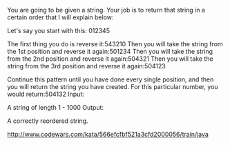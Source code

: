 You are going to be given a string. Your job is to return that string in a certain order that I will explain below:

Let's say you start with this: 012345

The first thing you do is reverse it:543210
Then you will take the string from the 1st position and reverse it again:501234
Then you will take the string from the 2nd position and reverse it again:504321
Then you will take the string from the 3rd position and reverse it again:504123

Continue this pattern until you have done every single position, and then you will return the string you have created.
For this particular number, you would return:504132
Input:

A string of length 1 - 1000
Output:

A correctly reordered string.

http://www.codewars.com/kata/566efcfbf521a3cfd2000056/train/java